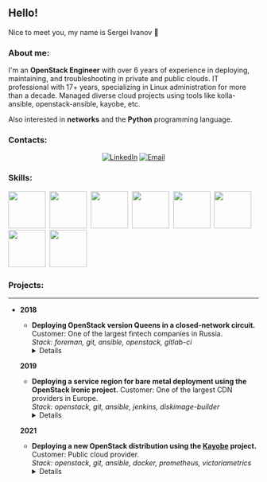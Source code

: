 ## Hello!

Nice to meet you, my name is Sergei Ivanov 👋 

### About me:
I'm an **OpenStack Engineer** with over 6 years of experience in deploying, maintaining, and troubleshooting in private and public clouds. IT professional with 17+ years, specializing in Linux administration for more than a decade. Managed diverse cloud projects using tools like kolla-ansible, openstack-ansible, kayobe, etc.

Also interested in **networks** and the **Python** programming language.

### Contacts:
<div id="socials" align="center"><a href="https://www.linkedin.com/in/ivanov-sergei/"><img src="https://img.shields.io/badge/LinkedIn-blue?style=for-the-badge&logo=linkedin&logoColor=white" alt="LinkedIn"/></a>
<a href="mailto:ivanovs.it@gmail.com"><img src="https://img.shields.io/badge/mail-blue?style=for-the-badge&logo=gmail&logoColor=white" alt="Email"/></a>
</div>

### Skills:
<img src="https://cdn.jsdelivr.net/gh/devicons/devicon@latest/icons/openstack/openstack-original.svg" height="75" width="75" />&nbsp;
<img src="https://cdn.jsdelivr.net/gh/devicons/devicon@latest/icons/ansible/ansible-plain.svg" height="75" width="75" />&nbsp;
<img src="https://cdn.jsdelivr.net/gh/devicons/devicon@latest/icons/terraform/terraform-original.svg" height="75" width="75" />&nbsp;
<img src="https://cdn.jsdelivr.net/gh/devicons/devicon@latest/icons/bash/bash-original.svg" height="75" width="75" />&nbsp;
<img src="https://cdn.jsdelivr.net/gh/devicons/devicon@latest/icons/python/python-original.svg" height="75" width="75" />&nbsp;
<img src="https://cdn.jsdelivr.net/gh/devicons/devicon@latest/icons/prometheus/prometheus-original.svg" height="75" width="75" />&nbsp;
<img src="https://cdn.jsdelivr.net/gh/devicons/devicon@latest/icons/docker/docker-plain.svg" height="75" width="75" />&nbsp;
<img src="https://cdn.jsdelivr.net/gh/devicons/devicon@latest/icons/gitlab/gitlab-original.svg" height="75" width="75"/>&nbsp;
    
### Projects:
---
* **2018**
  * **Deploying OpenStack version Queens in a closed-network circuit.**    
  Customer: One of the largest fintech companies in Russia.  
  *Stack: foreman, git, ansible, openstack, gitlab-ci*
    <details><summary>Details</summary>
    Project involved preparing an all-in-one image for deploying private clouds in a closed environment.<br>
    The image included all necessary components such as OS packages, Python packages, and Ansible playbooks.<br>
    The project was based on the open-source <a href="https://github.com/openstack/openstack-ansible">openstack-ansible</a> project.<br>
    My role included preparing Ansible configuration in a test environment and customizing Ansible playbooks to meet client requirements.<br>
    Preparing documentation for the Operations team on deploying a private cloud.
  </details>

  **2019**
  * **Deploying a service region for bare metal deployment using the OpenStack Ironic project.**
  Customer: One of the largest CDN providers in Europe.  
  *Stack: openstack, git, ansible, jenkins, diskimage-builder*
    <details><summary>Details</summary>
    To deploy the service region, the <a href="https://github.com/openstack/openstack-ansible">openstack-ansible</a> project was used.<br>
    Image preparation was done using the diskimage-builder project.<br>
    Setting up a CI/CD pipelines for Jenkins.
    </details>

  **2021**
  * **Deploying a new OpenStack distribution using the [Kayobe](https://github.com/openstack/kayobe) project.**  
    Customer: Public cloud provider.  
    *Stack: openstack, git, ansible, docker, prometheus, victoriametrics*
    <details><summary>Details</summary>
    The project aimed to replace the existing cloud with a new one that meets scalability, maintainability, and update criteria.<br>
    To meet business requirements, it was decided to use the <a href="https://github.com/openstack/kayobe">Kayobe</a> project, which includes <a href="https://github.com/openstack/bifrost">Bifrost</a> + <a href="https://github.com/openstack/kolla-ansible">Kolla-ansible</a>.<br>
    ML2/OVN was used as the Neutron backend.<br>
    Additional OpenStack components, including Octavia and Barbican, were integrated into the new distribution.<br>
    Monitoring based on Prometheus, VictoriaMetrics, and Grafana was also implemented.<br>
    Deployment adjustments were made to facilitate offline deployment using Pulp.<br>
    Functionality was verified using Tempest.<br>
    Performance thresholds were evaluated using Rally.<br>  
    My role in the project involved developing configurations for Kayobe, testing hypotheses, and cloud testing.
    </details>
